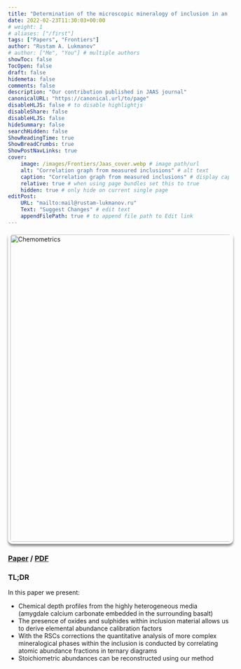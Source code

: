 ```yaml
---
title: "Determination of the microscopic mineralogy of inclusion in an amygdaloidal pillow basalt by fs-LIMS"
date: 2022-02-23T11:30:03+00:00
# weight: 1
# aliases: ["/first"]
tags: ["Papers", "Frontiers"]
author: "Rustam A. Lukmanov"
# author: ["Me", "You"] # multiple authors
showToc: false
TocOpen: false
draft: false
hidemeta: false
comments: false
description: "Our contribution published in JAAS journal"
canonicalURL: "https://canonical.url/to/page"
disableHLJS: false # to disable highlightjs
disableShare: false
disableHLJS: false
hideSummary: false
searchHidden: false
ShowReadingTime: true
ShowBreadCrumbs: true
ShowPostNavLinks: true
cover:
    image: /images/Frontiers/Jaas_cover.webp # image path/url
    alt: "Correlation graph from measured inclusions" # alt text
    caption: "Correlation graph from measured inclusions" # display caption under cover
    relative: true # when using page bundles set this to true
    hidden: true # only hide on current single page
editPost:
    URL: "mailto:mail@rustam-lukmanov.ru"
    Text: "Suggest Changes" # edit text
    appendFilePath: true # to append file path to Edit link
---
```


<div class="wrapper" style="display: flex; justify-content: left; align-items: center;">
    <img src="/images/Frontiers/Jaas_cover.webp" alt="Chemometrics" width="700" style="padding: 5px; border-radius: 10px; box-shadow: 0 5px 5px rgba(0,0,0,0.45);">
</div>
  
### [Paper](https://pubs.rsc.org/en/content/articlelanding/2021/ja/d0ja00390e) / [PDF](http://wurz.space.unibe.ch/Tulej_JAAS2020.pdf)

### TL;DR

In this paper we present:

- Chemical depth profiles from the highly heterogeneous media (amygdale calcium carbonate embedded in the surrounding basalt)
- The presence of oxides and sulphides within inclusion material allows us to derive elemental abundance calibration
  factors
- With the RSCs corrections the quantitative analysis of more complex mineralogical phases within the inclusion is conducted by correlating atomic abundance fractions in ternary diagrams
- Stoichiometric abundances can be reconstructed using our method
